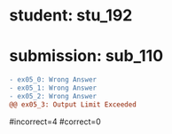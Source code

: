 # student: stu_192
# submission: sub_110

```diff
- ex05_0: Wrong Answer
- ex05_1: Wrong Answer
- ex05_2: Wrong Answer
@@ ex05_3: Output Limit Exceeded
```
#incorrect=4
#correct=0
